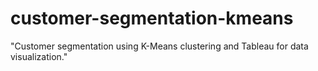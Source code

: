 # customer-segmentation-kmeans
"Customer segmentation using K-Means clustering and Tableau for data visualization."
